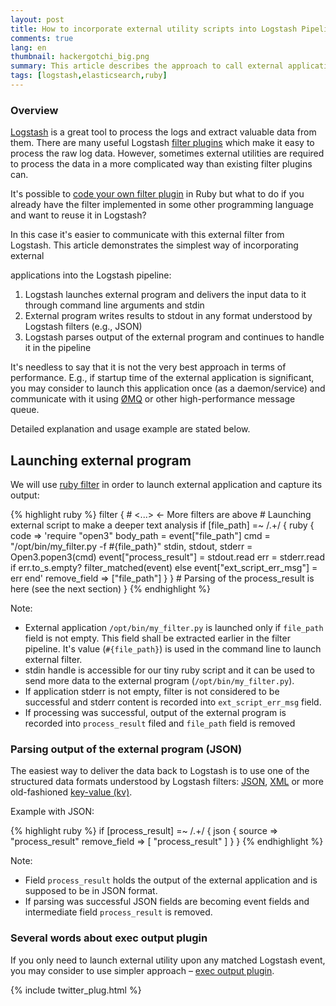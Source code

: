 ```yaml
---
layout: post
title: How to incorporate external utility scripts into Logstash Pipeline
comments: true
lang: en
thumbnail: hackergotchi_big.png
summary: This article describes the approach to call external applications from Logstash Pipeline and use their (JSON/XML/key-value) output in the further filtering process.
tags: [logstash,elasticsearch,ruby]
---
```


### Overview

[Logstash](https://www.elastic.co/products/logstash) is a great tool to process the logs and extract valuable data from them. There are many useful Logstash
[filter plugins](https://www.elastic.co/guide/en/logstash/current/filter-plugins.html) which make it easy to process the raw log data. However, sometimes
external utilities are required to process the data in a more complicated way than existing filter plugins can.

It's possible to [code your own filter plugin](https://www.elastic.co/guide/en/logstash/current/_how_to_write_a_logstash_filter_plugin.html) in Ruby
but what to do if you already have the filter implemented in some other programming language and want to reuse it in Logstash?

In this case it's easier to communicate with this external filter from Logstash. This article demonstrates the simplest way of incorporating external

applications into the Logstash pipeline:

1. Logstash launches external program and delivers the input data to it through command line arguments and stdin
1. External program writes results to stdout in any format understood by Logstash filters (e.g., JSON)
1. Logstash parses output of the external program and continues to handle it in the pipeline

It's needless to say that it is not the very best approach in terms of performance.
E.g., if startup time of the external application is significant, you may consider
to launch this application once (as a daemon/service) and communicate with it using [ØMQ](http://en.wikipedia.org/wiki/%C3%98MQ) or other high-performance message queue.

Detailed explanation and usage example are stated below.
<!--break-->


## Launching external program

We will use [ruby filter](https://www.elastic.co/guide/en/logstash/current/plugins-filters-ruby.html) in order to launch external application and capture its output:

{% highlight ruby %}
filter {
    # <...> <- More filters are above
    # Launching external script to make a deeper text analysis
    if [file_path] =~ /.+/ {
       ruby {
          code => 'require "open3"
                   body_path = event["file_path"]
                   cmd =  "/opt/bin/my_filter.py -f #{file_path}"
                   stdin, stdout, stderr = Open3.popen3(cmd)
                   event["process_result"] = stdout.read
                   err = stderr.read
                   if err.to_s.empty?
                     filter_matched(event)
                   else
                     event["ext_script_err_msg"] = err
                   end'
          remove_field => ["file_path"]
       }
    }
    # Parsing of the process_result is here (see the next section)
 }
{% endhighlight %}

Note:

+ External application ```/opt/bin/my_filter.py``` is launched only if ```file_path``` field is not empty.  This field shall be extracted earlier in the filter pipeline. It's value (```#{file_path}```) is used in
the command line to launch external filter.
+ stdin handle is accessible for our tiny ruby script and it can be used to send more data to the external program (```/opt/bin/my_filter.py```).
+ If application stderr is not empty, filter is not considered to be successful and stderr content is recorded into ```ext_script_err_msg``` field.
+ If processing was successful,  output of the external program is recorded into ```process_result``` filed and ```file_path``` field is removed

### Parsing output of the external program (JSON)

The easiest way to deliver the data back to Logstash is to use one of the structured data formats understood by Logstash filters: [JSON](https://www.elastic.co/guide/en/logstash/current/plugins-filters-json.html),
[XML](https://www.elastic.co/guide/en/logstash/current/plugins-filters-xml.html) or more old-fashioned [key-value (kv)](https://www.elastic.co/guide/en/logstash/current/plugins-filters-kv.html).


Example with JSON:

{% highlight ruby %}
  if [process_result] =~ /.+/ {
       json {
          source => "process_result"
          remove_field => [ "process_result" ]
       }
    }
{% endhighlight %}

Note:

+ Field ```process_result``` holds the output of the external application and is supposed to be in JSON format.
+ If parsing was successful JSON fields are becoming event fields and intermediate field ```process_result``` is removed.

### Several words about exec output plugin

If you only need to launch external utility upon any matched Logstash event, you may consider to use simpler approach
– [exec output plugin](https://www.elastic.co/guide/en/logstash/current/plugins-outputs-exec.html).

{% include twitter_plug.html %}
